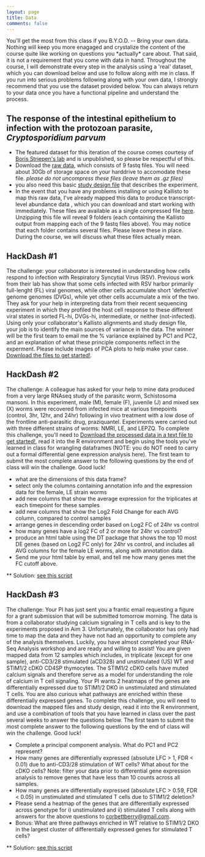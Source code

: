 ```yaml
---
layout: page
title: Data
comments: false
---
```


<p class="message">
You'll get the most from this class if you B.Y.O.D. -- Bring your own data.  Nothing will keep you more enagaged and crystalize the content of the course quite like working on questions you *actually* care about.  That said, it is not a requirement that you come with data in hand.  Throughout the course, I will demonstrate every step in the analysis using a 'real' dataset, which you can download below and use to follow along with me in class.  If you run into serious problems following along with your own data, I strongly recommend that you use the dataset provided below.  You can always return to your data once you have a functional pipeline and understand the process.  
</p>

## The response of the intestinal epithelium to infection with the protozoan parasite, *Cryptosporidium parvum*
* The featured dataset for this iteration of the course comes courtesy of [Boris Striepen's lab](http://cellbio.uga.edu/directory/faculty/boris-striepen) and is unpublished, so please be respectful of this.  
* Download the [raw data](https://drive.google.com/drive/folders/0B-uUeUVY3YYUOVNGeDZvTXg1Q1U?usp=sharing), which consists of 9 fastq files.  You will need about 30Gb of storage space on your harddrive to accomodate these file.  *please do not uncompress these files (leave them as .gz files)*
* you also need this basic [study design file](http://DIYtranscriptomics.github.io/Software/files/Crypto_studyDesign.txt) that describes the experiment.
* In the event that you have any problems installing or using Kallisto to map this raw data, I've already mapped this data to produce transcript-level abundance data , which you can download and start working with immediately.  These files are available as a single compressed file [here](https://drive.google.com/drive/folders/0B-uUeUVY3YYUdHBidl9CTVR2N2M?usp=sharing).  Unzipping this file will reveal 9 folders (each containing the Kallisto output from mapping each of the 9 fastq files above).  You may notice that each folder contains several files.  Please leave these in place.  During the course, we will discuss what these files actually mean.

## HackDash #1
The challenge: your collaborator is interested in understanding how cells respond to infection with Respiratory Syncytial Virus (RSV).  Previous work from their lab has show that some cells infected with RSV harbor primarily full-lenght (FL) viral genomes, while other cells accumulate short 'defective' genome genomes (DVGs), while yet other cells accumulate a mix of the two.  They ask for your help in interpreting data from their recent sequencing experiment in which they profiled the host cell response to these different viral states in sorted FL-hi, DVGs-hi, intermediate, or neither (not-infected).  Using only your collaborator's Kallisto alignments and study design file, your job is to identify the main sources of variance in the data.  The winner will be the first team to email me the % variance explained by PC1 and PC2, and an explanation of what these principle components reflect in the experment. Please include images of PCA plots to help make your case.  [Download the files to get started!](https://drive.google.com/file/d/0B-uUeUVY3YYUSTl6ZmZfcElid28/view?usp=sharing).

## HackDash #2
The challenge: A colleague has asked for your help to mine data produced from a very large RNAseq study of the parasitc worm, Schistosoma mansoni.  In this experiment, male (M), female (F), juvenile (J) and mixed sex (X) worms were recovered from infected mice at various timepoints (control, 3hr, 12hr, and 24hr) following in vivo treatment with a low dose of the frontline anti-parasitic drug, praziquantel.  Experiments were carried out with three different strains of worms: NMRI, LE, and LEPZQ.  To complete this challenge, you'll need to [Download the processed data in a text file to get started!](http://DIYtranscriptomics.github.io/Data/files/data.unfiltered.txt), read it into the R environment and begin using the tools you've learned in class for wrangling dataframes (NOTE: you do NOT need to carry out a formal differential gene expression analysis here).  The first team to submit the most complete answer to the following questions by the end of class will win the challenge.  Good luck! 

* what are the dimensions of this data frame?
* select only the columns containing annotation info and the expression data for the female, LE strain worms
* add new columns that show the average expression for the triplicates at each timepoint for these samples
* add new columns that show the Log2 Fold Change for each AVG column, compared to control samples
* arrange genes in descending order based on Log2 FC of 24hr vs control
* how many genes have a log2 FC of 2 or more for 24hr vs control?
* produce an html table using the DT package that shows the top 10 most DE genes (based on Log2 FC only) for 24hr vs control, and includes all AVG columns for the female LE worms, along with annotation data.  
* Send me your html table by email, and tell me how many genes met the FC cutoff above.

** Solution: [see this script](http://DIYtranscriptomics.github.io/Data/files/hackdash2_solution.R)


## HackDash #3
The challenge: Your PI has just sent you a frantic email requesting a figure for a grant submission that will be submitted tomorrow morning. The data is from a collaborator studying calcium signaling in T cells and is key to the experiments proposed in Aim 3. Unfortunately, the collaborator has only had time to map the data and they have not had an opportunity to complete any of the analysis themselves. Luckily, you have almost completed your RNA-Seq Analysis workshop and are ready and willing to assist! You are given mapped data from 12 samples which includes, in triplicate (except for one sample), anti-CD3/28 stimulated (aCD328) and unstimulated (US) WT and STIM1/2 cDKO CD4SP thymocytes. The STIM1/2 cDKO cells have muted calcium signals and therefore serve as a model for understanding the role of calcium in T cell signaling. Your PI wants 2 heatmaps of the genes are differentially expressed due to STIM1/2 DKO in unstimulated and stimulated T cells. You are also curious what pathways are enriched within these differentially expressed genes. To complete this challenge, you will need to download the mapped files and study design, read it into the R environment, and use a combination of tools that you have learned in class over the past several weeks to answer the questions below. The first team to submit the most complete answer to the following questions by the end of class will win the challenge. Good luck!

* Complete a principal component analysis. What do PC1 and PC2 represent?
* How many genes are differentially expressed (absolute LFC > 1, FDR < 0.01) due to anti-CD3/28 stimulation of WT cells? What about for the cDKO cells? Note: filter your data prior to differential gene expression analysis to remove genes that have less than 10 counts across all samples.
* How many genes are differentially expressed (absolute LFC > 0.59, FDR < 0.05) in unstimulated and stimulated T cells due to STIM1/2 deletion?
* Please send a heatmap of the genes that are differentially expressed across genotype for i) unstimulated and ii) stimulated T cells along with answers for the above questions to corbettberry@gmail.com.
* Bonus: What are three pathways enriched in WT relative to STIM1/2 DKO in the largest cluster of differentially expressed genes for stimulated T cells?


** Solution: [see this script](http://DIYtranscriptomics.github.io/Data/files/hackdash3_solution.R)


